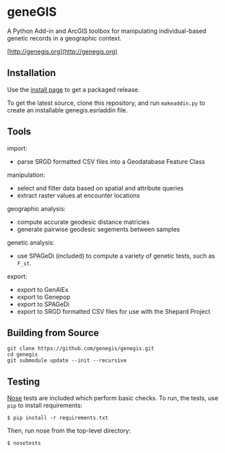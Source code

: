 geneGIS 
=======

A Python Add-in and ArcGIS toolbox for manipulating individual-based genetic records in a geographic context.

[http://genegis.org](http://genegis.org)


Installation
------------

Use the [install page](http://genegis.org/install.html) to get a packaged release.

To get the latest source, clone this repository, and run `makeaddin.py` to create an
installable genegis.esriaddin file.

Tools
-----

import:
 - parse SRGD formatted CSV files into a Geodatabase Feature Class

manipulation:
 - select and filter data based on spatial and attribute queries
 - extract raster values at encounter locations
 
geographic analysis:
 - compute accurate geodesic distance matricies
 - generate pairwise geodesic segements between samples
 
genetic analysis:
 - use SPAGeDi (included) to compute a variety of genetic tests, such as `F_st`.

export:
 - export to GenAlEx
 - export to Genepop
 - export to SPAGeDi
 - export to SRGD formatted CSV files for use with the Shepard Project

Building from Source
--------------------

```
git clone https://github.com/genegis/genegis.git
cd genegis
git submodule update --init --recursive
```

Testing
-------

[Nose](https://nose.readthedocs.org/en/latest/) tests are included which perform basic checks. To run, the tests, use `pip` to install requirements:
    
    $ pip install -r requirements.txt

Then, run nose from the top-level directory:

    $ nosetests


